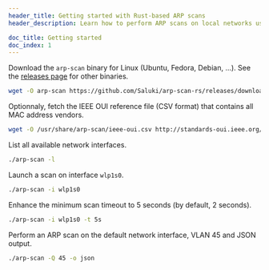 ```yaml
--- 
header_title: Getting started with Rust-based ARP scans
header_description: Learn how to perform ARP scans on local networks using this getting started guide of the KongBytes arp-scan-rs project, a Rust-based ARP scanner

doc_title: Getting started
doc_index: 1
--- 
```


Download the `arp-scan` binary for Linux (Ubuntu, Fedora, Debian, ...). See the [releases page](https://github.com/Saluki/arp-scan-rs/releases) for other binaries.

```bash
wget -O arp-scan https://github.com/Saluki/arp-scan-rs/releases/download/v0.13.1/arp-scan-v0.13.1-x86_64-unknown-linux-musl && chmod +x ./arp-scan
```

Optionnaly, fetch the IEEE OUI reference file (CSV format) that contains all MAC address vendors.

```bash
wget -O /usr/share/arp-scan/ieee-oui.csv http://standards-oui.ieee.org/oui/oui.csv
```

List all available network interfaces.

```bash
./arp-scan -l
```

Launch a scan on interface `wlp1s0`.

```bash
./arp-scan -i wlp1s0
```

Enhance the minimum scan timeout to 5 seconds (by default, 2 seconds).

```bash
./arp-scan -i wlp1s0 -t 5s
```

Perform an ARP scan on the default network interface, VLAN 45 and JSON output.

```bash
./arp-scan -Q 45 -o json
